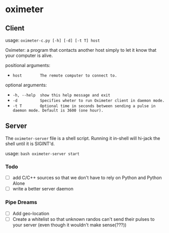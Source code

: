 # oximeter
## Client
usage: `oximeter-c.py [-h] [-d] [-t T] host`

Oximeter: a program that contacts another host simply to let it know that your computer is alive.

positional arguments:


* `host        The remote computer to connect to.`

optional arguments:


* `-h, --help  show this help message and exit`
* `-d          Specifies wheter to run Oximeter client in daemon mode.`
* `-t T        Optional time in seconds between sending a pulse in daemon mode. Default is 3600 (one hour).`
## Server

The `oximeter-server` file is a shell script. Running it in-shell will hi-jack the shell until it is SIGINT'd. 

usage: `bash oximeter-server start`


### Todo

- [ ] add C/C++ sources so that we don't have to rely on Python and Python Alone
- [ ] write a better server daemon

### Pipe Dreams

- [ ] Add geo-location
- [ ] Create a whitelist so that unknown randos can't send their pulses to your server (even though it wouldn't make sense(???))

